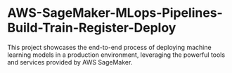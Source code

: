 # AWS-SageMaker-MLops-Pipelines-Build-Train-Register-Deploy
This project showcases the end-to-end process of deploying machine learning models in a production environment, leveraging the powerful tools and services provided by AWS SageMaker.
